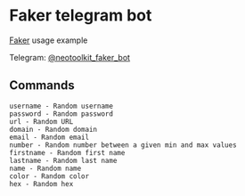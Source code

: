 # Faker telegram bot

[Faker](https://github.com/neotoolkit/faker) usage example

Telegram: [@neotoolkit_faker_bot](https:/t.me/neotoolkit_faker_bot)

## Commands
```
username - Random username
password - Random password
url - Random URL
domain - Random domain
email - Random email
number - Random number between a given min and max values
firstname - Random first name
lastname - Random last name
name - Random name
color - Random color
hex - Random hex
```
